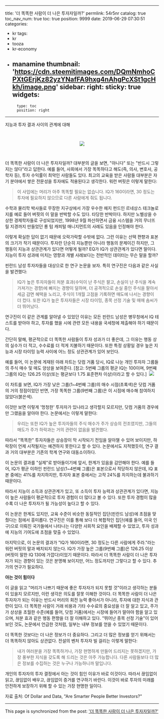 
---
title: '더 똑똑한 사람이 더 나은 투자자일까?'
permlink: 54r5nr
catalog: true
toc_nav_num: true
toc: true
position: 9999
date: 2019-06-29 07:30:51
categories:
- kr
tags:
- kr
- tooza
- kr-economy
- manamine
thumbnail: 'https://cdn.steemitimages.com/DQmNmhoCPXtGErjKz82yzYNafFA9hxg4nAhgPcXSt1gcHkh/image.png'
sidebar:
    right:
        sticky: true
widgets:
    -
        type: toc
        position: right
---


지능과 투자 결과 사이의 관계에 대해

​<center>
![](https://cdn.steemitimages.com/DQmNmhoCPXtGErjKz82yzYNafFA9hxg4nAhgPcXSt1gcHkh/image.png)
</center>​

더 똑똑한 사람이 더 나은 투자자일까? 대부분의 글을 보면, "아니다" 또는 "반드시 그렇지는 않다"라고 답한다. 예를 들어, 사회에서 가장 똑똑하다고 해도(즉, 의사, 변호사, 공학자 등), 투자 수익률이 최악인 사람들도 있다. 최고의 교육을 받은 사람들 대부분은 자기 분야에서 쌓은 전문성을 투자에도 적용된다고 생각한다. 워런 버핏은 이렇게 말한다:

>이 사업에는 머리가 아주 똑똑할 필요는 없습니다. 
>IQ가 160이라면, 30 정도는 투자에 필요하지 않으므로 다른 사람에게 줘도 됩니다. 

수학과 물리학 박사들로 무장한 지구상에서 가장 우수한 헤지 펀드인 르네상스 테크놀로지를 예로 들어 버핏의 이 말을 반박할 수도 있다. 타당한 반박이다. 하지만 노벨상을 수상한 경제학자들로 구성되었지만, 1998년 9월 파산하면서 금융 시스템을 거의 무너뜨릴 지경까지 만들었던 롱 텀 캐피털 매니지먼트의 사례도 있음을 인정해야 한다.​

이렇게 확실한 답이 없기 때문에 오락가락할 수밖에 없다. 그런 이유는 선택 편향과 표본의 크기가 작기 때문이다. 투자란 단순히 지능뿐만 아니라 행동의 문제이긴 하지만, 그 행동이 지능과 상관관계가 있다면 어떻게 될까? EQ가 IQ가 상관관계가 있다면 말이다. 지능이 투자 성과에 미치는 영향과 개별 사례보다는 전반적인 데이터는 무슨 말을 할까?​

핀란드 남성 투자자들을 대상으로 한 연구 논문을 보자. 특히 연구진은 다음과 같은 사실을 발견했다:

>IQ가 높은 투자자들이 처분 효과(수익이 난 주식은 팔고, 손실이 난 주식을 계속 가져가는 경향)에 빠지는 경향이 덜하며, 더 공격적으로 손실 중인 주식을 팔아서 세금 감면 혜택을 노리고, 주식이 1개월 고점을 기록하면 매도에 나서는 경향이 더 컸다. 또한 IQ가 높은 투자자들은 시장 타이밍, 종목 선정 기술 및 매매 솜씨가 더 뛰어났다. 

연구진이 이 같은 관계를 알아낼 수 있었던 이유는 모든 핀란드 남성은 병무청에서 IQ 테스트를 받아야 하고, 투자를 했을 시에 관련 모든 내용을 국세청에 제출해야 하기 때문이다.​

간단히 말해, 평균적으로 더 똑똑한 사람들이 투자 성과가 더 좋은데, 그 이유는 행동 상의 실수가 더 적고, 수수료를 더 적게 지불하기 때문이다. 또한 특정 상황일 경우 높은 지능과 시장 타이밍 능력 사이에 어느 정도 상관관계가 있어 보인다.​

예를 들어, 이 논문에 게재된 아래 차트는 닷컴 거품 당시, IQ로 나눈 개인 투자자 그룹들의 주식 매수 및 매도 양상을 보여준다. [참고: 5번째 그룹의 평균 IQ는 100이며, 9번째 그룹의 IQ는 126.25 이상(또는 평균보다 1.75 표준편차 이상)이라고 할 수 있다.]
​
![](https://cdn.steemitimages.com/DQmUjw66t9gzA7ABfJT7NLVaNd73Bw3xbVJoFFADe2UoqHh/image.png)

이 차트를 보면, IQ가 가장 낮은 그룹(1~4번째 그룹)의 매수 시점(초록색)은 닷컴 거품의 거의 정점이었던 반면, 가장 똑똑한 그룹(9번째 그룹)은 이 시점에 매수해 참여하지 않았다(붉은색).​

이것만 보면 이렇게 '멍청한' 투자자가 있나라고 생각할지 모르지만, 닷컴 거품의 경우에만 그랬음을 알아야 한다. 논문에서는 이렇게 말한다:

>우리는 또한 IQ가 높은 투자자들의 주식 매수가 주가 상승의 전조였지만, 그들의 매도가 주가 하락과는 거의 관련이 없음을 발견했다.

따라서 "똑똑한" 투자자들은 상승장이 막 시작되기 전임을 알아챌 수 있어 보이지만, 하락장이 언제 시작될지는 예견하지 못한다고 할 수 있다. 논문에서도 지적했듯이, 연구 결과 거의 대부분은 기존의 학계 연구와 대동소이하다.​

이 논문의 결과를 "실제"로 받아들이기에 앞서, 한계가 있음을 감안해야 한다. 예를 들어, IQ가 평균 이하인 핀란드 남성(1~4번째 그룹)은 표본으로서 적당하지 않은데, IQ 표본 중에는 41%를 차지하지만, 투자자 표본 중에서는 고작 24%를 차지하는데 불과하기 때문이다.​

따라서 지능이 소득과 상관관계가 있고, 또 소득이 투자 능력과 상관관계가 있다면, 지능이 높은 사람들이 평균적으로 투자 경험이 더 많다고 볼 수 있다. 또한 투자 경험이 많을수록 더 나은 투자자가 될 가능성이 높다고 할 수 있다.​

이 논문은 한계도 있지만, 교육 수준이 비슷한 동질적인 집단(핀란드 남성)에 초점을 맞췄다는 점에서 흥미롭다. 연구진은 이를 통해 보다 더 복합적인 집단(예를 들어, 미국 인구)으로 이뤄진 국가들에서 나타나는 다양한 사회적 요인을 배제할 수 있었고, 투자 성과에 지능의 기여도에 초점을 맞출 수 있었다.​

마지막으로, 이 논문의 결과가 "IQ가 160이라면, 30 정도는 다른 사람에게 주라."라는 워런 버핏의 말과 배치되지 않는다. IQ가 가장 높은 그룹(9번째 그룹)은 126.25 이상 (버핏이 말한 IQ 130에 가깝다)이었기 때문이다. 따라서 더 똑똑한 사람이 더 나은 투자자가 되는 경향이 있는 것은 분명해 보이지만, 어느 정도까지만 그렇다고 할 수 있다. 추가의 연구가 필요하다.

**아는 것이 힘이다**

이 글을 읽고 "머리가 나쁘기 때문에 좋은 투자자가 되지 못할 것"이라고 생각하는 분들이 있을지 모르지만, 이런 생각은 의도를 잘못 이해한 것이다. 더 똑똑한 사람이 더 나은 투자자가 되는 이유는 반드시 머리의 회전 능력 좋아서가 아니라, 투자에 대한 지식과 관련이 있다. 더 똑똑한 사람이 거래 비용과 기타 수수료의 중요성을 더 잘 알고 있고, 주가가 상상을 초월한 수준(예를 들어, 닷컴 거품)에서는 시장에 들어가 말아야 함을 알고 있으며, 처분 효과 같은 행동 편향을 더 잘 이해하고 있다. "뛰어난 종목 선정 기술"이 있어 보인 것도, 논문에서 언급한 것처럼, 일부는 내부 정보를 얻을 수 있었기 때문이다.​

더 똑똑한 것보다는 더 나은 정보가 더 중요하다. 그리고 더 많은 정보를 얻기 위해서는 더 똑똑하지 않아도 상관없다. 전설의 벤처 투자자 빌 걸리는 이렇게 말한다:

>내가 여러분을 가장 똑똑하거나, 가장 현명하게 만들어 드리지는 못하겠지만, 가장 풍부한 지식을 갖도록 해 드리는 것은 아주 가능합니다. 다른 사람들보다 더 많은 정보를 수집하는 것은 누구나 가능하니까 말입니다. 

개인의 투자자의 투자 결정에서 아는 것이 힘인 이유가 바로 이것이다. 따라서 끊임없이 읽고, 끊임없이 배우고, 끊임없이 증거를 연구하기 바란다. 이것이 바로 투자의 미래를 안전하게 보장하기 위해 할 수 있는 가장 현명한 일이다.​

자료 출처: Of Dollar and Data, "Are Smarter People Better Investors?"

- - -

This page is synchronized from the post: ['더 똑똑한 사람이 더 나은 투자자일까?'](https://steemit.com/@pius.pius/54r5nr)
